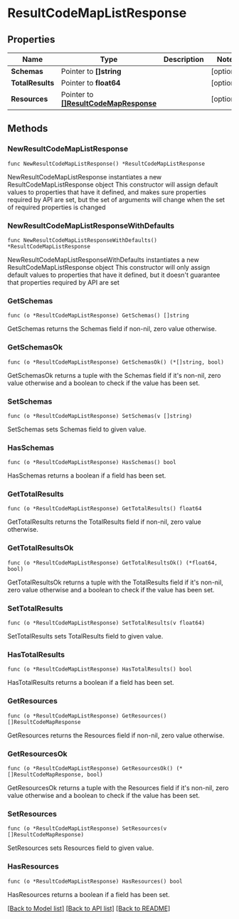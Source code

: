 # ResultCodeMapListResponse

## Properties

Name | Type | Description | Notes
------------ | ------------- | ------------- | -------------
**Schemas** | Pointer to **[]string** |  | [optional] 
**TotalResults** | Pointer to **float64** |  | [optional] 
**Resources** | Pointer to [**[]ResultCodeMapResponse**](ResultCodeMapResponse.md) |  | [optional] 

## Methods

### NewResultCodeMapListResponse

`func NewResultCodeMapListResponse() *ResultCodeMapListResponse`

NewResultCodeMapListResponse instantiates a new ResultCodeMapListResponse object
This constructor will assign default values to properties that have it defined,
and makes sure properties required by API are set, but the set of arguments
will change when the set of required properties is changed

### NewResultCodeMapListResponseWithDefaults

`func NewResultCodeMapListResponseWithDefaults() *ResultCodeMapListResponse`

NewResultCodeMapListResponseWithDefaults instantiates a new ResultCodeMapListResponse object
This constructor will only assign default values to properties that have it defined,
but it doesn't guarantee that properties required by API are set

### GetSchemas

`func (o *ResultCodeMapListResponse) GetSchemas() []string`

GetSchemas returns the Schemas field if non-nil, zero value otherwise.

### GetSchemasOk

`func (o *ResultCodeMapListResponse) GetSchemasOk() (*[]string, bool)`

GetSchemasOk returns a tuple with the Schemas field if it's non-nil, zero value otherwise
and a boolean to check if the value has been set.

### SetSchemas

`func (o *ResultCodeMapListResponse) SetSchemas(v []string)`

SetSchemas sets Schemas field to given value.

### HasSchemas

`func (o *ResultCodeMapListResponse) HasSchemas() bool`

HasSchemas returns a boolean if a field has been set.

### GetTotalResults

`func (o *ResultCodeMapListResponse) GetTotalResults() float64`

GetTotalResults returns the TotalResults field if non-nil, zero value otherwise.

### GetTotalResultsOk

`func (o *ResultCodeMapListResponse) GetTotalResultsOk() (*float64, bool)`

GetTotalResultsOk returns a tuple with the TotalResults field if it's non-nil, zero value otherwise
and a boolean to check if the value has been set.

### SetTotalResults

`func (o *ResultCodeMapListResponse) SetTotalResults(v float64)`

SetTotalResults sets TotalResults field to given value.

### HasTotalResults

`func (o *ResultCodeMapListResponse) HasTotalResults() bool`

HasTotalResults returns a boolean if a field has been set.

### GetResources

`func (o *ResultCodeMapListResponse) GetResources() []ResultCodeMapResponse`

GetResources returns the Resources field if non-nil, zero value otherwise.

### GetResourcesOk

`func (o *ResultCodeMapListResponse) GetResourcesOk() (*[]ResultCodeMapResponse, bool)`

GetResourcesOk returns a tuple with the Resources field if it's non-nil, zero value otherwise
and a boolean to check if the value has been set.

### SetResources

`func (o *ResultCodeMapListResponse) SetResources(v []ResultCodeMapResponse)`

SetResources sets Resources field to given value.

### HasResources

`func (o *ResultCodeMapListResponse) HasResources() bool`

HasResources returns a boolean if a field has been set.


[[Back to Model list]](../README.md#documentation-for-models) [[Back to API list]](../README.md#documentation-for-api-endpoints) [[Back to README]](../README.md)


